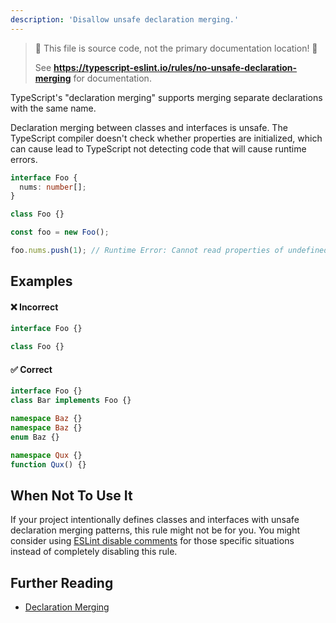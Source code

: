 ```yaml
---
description: 'Disallow unsafe declaration merging.'
---
```


> 🛑 This file is source code, not the primary documentation location! 🛑
>
> See **https://typescript-eslint.io/rules/no-unsafe-declaration-merging** for documentation.

TypeScript's "declaration merging" supports merging separate declarations with the same name.

Declaration merging between classes and interfaces is unsafe.
The TypeScript compiler doesn't check whether properties are initialized, which can cause lead to TypeScript not detecting code that will cause runtime errors.

```ts
interface Foo {
  nums: number[];
}

class Foo {}

const foo = new Foo();

foo.nums.push(1); // Runtime Error: Cannot read properties of undefined.
```

## Examples

<!--tabs-->

#### ❌ Incorrect

```ts
interface Foo {}

class Foo {}
```

#### ✅ Correct

```ts
interface Foo {}
class Bar implements Foo {}

namespace Baz {}
namespace Baz {}
enum Baz {}

namespace Qux {}
function Qux() {}
```

<!--/tabs-->

## When Not To Use It

If your project intentionally defines classes and interfaces with unsafe declaration merging patterns, this rule might not be for you.
You might consider using [ESLint disable comments](https://eslint.org/docs/latest/use/configure/rules#using-configuration-comments-1) for those specific situations instead of completely disabling this rule.

## Further Reading

- [Declaration Merging](https://www.typescriptlang.org/docs/handbook/declaration-merging.html)
